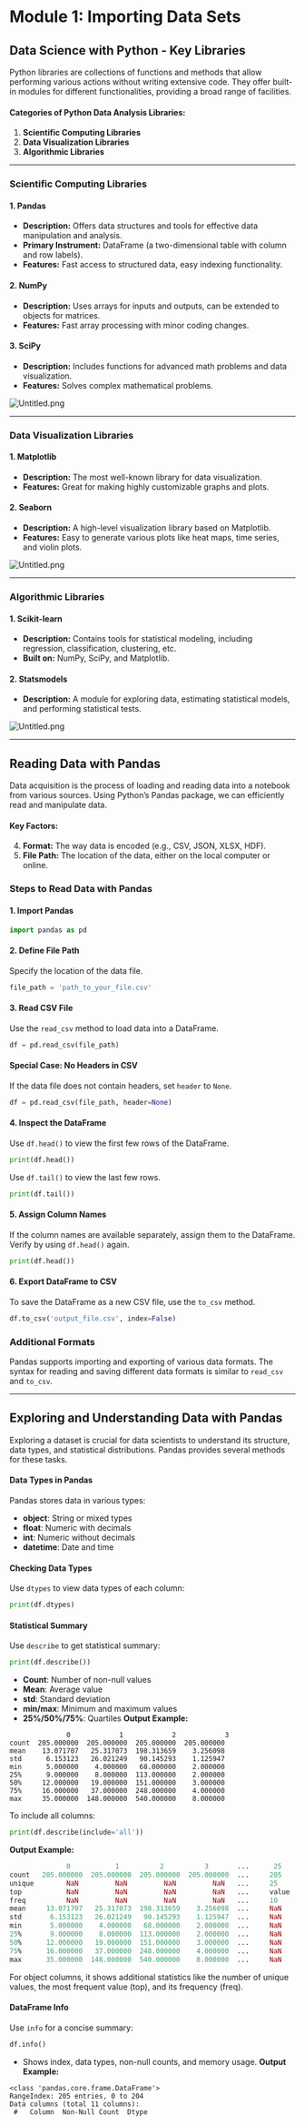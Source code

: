 

# Module 1: Importing Data Sets
## Data Science with Python - Key Libraries
Python libraries are collections of functions and methods that allow performing various actions without writing extensive code. They offer built-in modules for different functionalities, providing a broad range of facilities.
#### Categories of Python Data Analysis Libraries:
1. **Scientific Computing Libraries**
2. **Data Visualization Libraries**
3. **Algorithmic Libraries**

___
### Scientific Computing Libraries
#### 1. **Pandas**
- **Description:** Offers data structures and tools for effective data manipulation and analysis.
- **Primary Instrument:** DataFrame (a two-dimensional table with column and row labels).
- **Features:** Fast access to structured data, easy indexing functionality.
#### 2. **NumPy**
- **Description:** Uses arrays for inputs and outputs, can be extended to objects for matrices.
- **Features:** Fast array processing with minor coding changes.
#### 3. **SciPy**
- **Description:** Includes functions for advanced math problems and data visualization.
- **Features:** Solves complex mathematical problems.

![Untitled.png](https://prod-files-secure.s3.us-west-2.amazonaws.com/03e82b26-cccb-4906-bb56-adabcbdc0655/997ac361-58a8-4f04-bb0f-79fea4baa761/Untitled.png?X-Amz-Algorithm=AWS4-HMAC-SHA256&X-Amz-Content-Sha256=UNSIGNED-PAYLOAD&X-Amz-Credential=ASIAZI2LB4663NJJVYCK%2F20250203%2Fus-west-2%2Fs3%2Faws4_request&X-Amz-Date=20250203T191208Z&X-Amz-Expires=3600&X-Amz-Security-Token=IQoJb3JpZ2luX2VjEAMaCXVzLXdlc3QtMiJHMEUCIGKy7NwAW1qKNcz8bVFib%2FOVEc0VLyyarLsRbpLqxpyLAiEA34nNdB3A38%2B0JIXY0kxU84GwzZHmFnvDFvm6RbQzHLAq%2FwMIHBAAGgw2Mzc0MjMxODM4MDUiDBBwfdMaLtCkIayOgyrcAzZwQs2q8H6c9k0ho%2BGol%2BbM3ag5sKzv%2FNJD55kjPxqoA2dr7w4RtjLJNLgiH%2FEcAY2aQdzM1k995zRq6EMJXPGAaFTfMnqduNJu9v9i%2F9uaLDjPutKYVeQ66CD1vDy%2BWIruiV5uTJDeCZz%2FMBsP%2BLmUlS6KQSv%2BdZ7Zv7IVUF%2BvsmqrbsDUWgnPam0pVvgpDHZbBzWjA3LjMY2P63Q1LIx3FxVq0NUPh1DzTeevibhKI0QKlAU4C37liIQDkjzGnjX7jwGzBfc6hYiwMb0S4Ye3zS6pO6wI%2FXugH3pQExbT6R2AU0u8Bw%2FMtnNvwUbL2KeYz0s2XlwXe9QmiMUEJnTefG9Ccpe5Gviz7RfPSTz%2FgnC5wmcH3i5dH3s78p2a%2F8OZWMW39LkUrVF1QHVzttBYUnCt9TnGmAqJt0vQ7a%2ByRMxCDfLh5IGJvP%2BgvUP%2FVWxueE0i98WnTzdhpLvWNaaTa%2BfaXCySzHoBun%2Frq2WQ%2FtMLDcJBauJmFUOQNzoIszXZFRMiNCqt%2BLZ7RZItQ7pZYvklV1Kz%2FjChGQ4IT9aLczMFf%2BmCq46MBcRnT5tfwWcZn%2FU7ixAEcnwF7%2BzHi1CdLE%2Bif%2BEcPoDpIVvT5Trl2TehCBX0d30k1TaFMNGghL0GOqUBsObqJB4aRNfmaU7Fn1VR%2BKocKBIGolOwuMgdnhEA%2FMZ6pHDQFqh76a3Q6uaKcPxw%2FMEdYe8GN%2BgEUPLIKPCX2soAHl17%2Fs9i2XX5H%2F%2BmP9qXNP02GhQZMb1dFtW77GbSnTLTymMfajaMU2AJiKteE3xPX9J593YBBioFhXYiGmIOBVRoiUOy0Fo%2B9UpLc0DQgA43y43mEBBF%2B%2Bp%2FMg7l34h2Y993&X-Amz-Signature=5a7701e4f52da13ad2cd935de2c678ec910f49294e66437fd4f3dc3ff30cddbf&X-Amz-SignedHeaders=host&x-id=GetObject)
___
### Data Visualization Libraries
#### 1. **Matplotlib**
- **Description:** The most well-known library for data visualization.
- **Features:** Great for making highly customizable graphs and plots.
#### 2. **Seaborn**
- **Description:** A high-level visualization library based on Matplotlib.
- **Features:** Easy to generate various plots like heat maps, time series, and violin plots.

![Untitled.png](https://prod-files-secure.s3.us-west-2.amazonaws.com/03e82b26-cccb-4906-bb56-adabcbdc0655/733d1e42-5a53-4fd8-90c1-3d85254369a6/Untitled.png?X-Amz-Algorithm=AWS4-HMAC-SHA256&X-Amz-Content-Sha256=UNSIGNED-PAYLOAD&X-Amz-Credential=ASIAZI2LB466X4KM6ZSS%2F20250203%2Fus-west-2%2Fs3%2Faws4_request&X-Amz-Date=20250203T191207Z&X-Amz-Expires=3600&X-Amz-Security-Token=IQoJb3JpZ2luX2VjEAMaCXVzLXdlc3QtMiJHMEUCIQCRSCjvDhJ4zHp0o9dKz0%2FuCpOoGvxFoVF6cWyrmVJJjwIgGVg6W%2BTPa89jai9Uo%2FJPk8Dyzilj4mh0u3rYOKOcWv0q%2FwMIHBAAGgw2Mzc0MjMxODM4MDUiDLyyCVeylULyQGXp8CrcA7k4DiLjsfd8m47M1cP1qmw9rErk1L%2BmT0Dkx2AznnL%2FG6ViJtb1YLKfgoCZCdmnyH2fOwyiqguhRJ8iHNBesL2pUT9rDufTKCDYfCGUsN5NE1R2cbtmDpgNrThVImlrsDDl8br0mUVIt3CccCfI0YE84hugPphjZDOycZhlzxFCa1fxeF3HqVbat1rwp5h7GHdVuKiXqwmPP%2FPxLTE5CCDIHKO3q6X%2FlBTYFXsJXSHynlG8XB4B0xnSiY1MAiYZmuvYUpGd5VP%2Fu7aInJb51CtY48pD%2BmR42FfBYeuWhnIz0zDEsLBj8iD1LLDIrik9R8bfv%2BG%2FFSFWDTYVRffusvDIM%2FzwTwrEzy%2FU0aYiloS40YiXWtU52mySYnZ7e7rMcLEtCvphyITItwFp%2BmXeyREK3slz5LTEjj967KLkL%2FN2Gnu6U9e%2B1RsE9zT6tPn%2Btkm7p78x4sRPOrHeWHxf7VUEDEyljkvgBbntzwirIp632qA8%2BQL28bER7cmKh%2FQJTJiKJ5xkR9qRaCRdu%2B9%2BdIIdFMsW%2Byn07psEfjzjYuGNRqFE0yk1sMBv3RZOsNNjqnsUGM4b9i0bX%2Fzb5EWeIdnBs36BrDPhXw333lgNOVxT1OcGPbg6b%2BQO0EcRMNighL0GOqUB0uZw6S4CNdKN%2F5Z8am0gKl6aGp6uxykw%2BIxQR6rIR%2BFxpqRuTEkGkxYWa7bQ07tXpuHblg%2Bpw%2BACFLo0sTSvV%2FYnf7YwH7gffVzcdyjQ88ET8eLEIAIjLr5RveBeuQHn70ZAhKPsIPZX9p8bPbjh4ykrS2JaUvvY0ghorq99j3mYGryRFuY1cvLueTkA%2BuH2HsIbpdodPcjEQIbfV4MayRcV%2FAMK&X-Amz-Signature=826a45d3616a87a403822bea2bf856b20ebe8af919ef8d0805bb76e74de6c5b6&X-Amz-SignedHeaders=host&x-id=GetObject)
___
### Algorithmic Libraries
#### 1. **Scikit-learn**
- **Description:** Contains tools for statistical modeling, including regression, classification, clustering, etc.
- **Built on:** NumPy, SciPy, and Matplotlib.
#### 2. **Statsmodels**
- **Description:** A module for exploring data, estimating statistical models, and performing statistical tests.

![Untitled.png](https://prod-files-secure.s3.us-west-2.amazonaws.com/03e82b26-cccb-4906-bb56-adabcbdc0655/c62885f5-417d-4179-834f-d68f8f2bdf39/Untitled.png?X-Amz-Algorithm=AWS4-HMAC-SHA256&X-Amz-Content-Sha256=UNSIGNED-PAYLOAD&X-Amz-Credential=ASIAZI2LB466X4KM6ZSS%2F20250203%2Fus-west-2%2Fs3%2Faws4_request&X-Amz-Date=20250203T191207Z&X-Amz-Expires=3600&X-Amz-Security-Token=IQoJb3JpZ2luX2VjEAMaCXVzLXdlc3QtMiJHMEUCIQCRSCjvDhJ4zHp0o9dKz0%2FuCpOoGvxFoVF6cWyrmVJJjwIgGVg6W%2BTPa89jai9Uo%2FJPk8Dyzilj4mh0u3rYOKOcWv0q%2FwMIHBAAGgw2Mzc0MjMxODM4MDUiDLyyCVeylULyQGXp8CrcA7k4DiLjsfd8m47M1cP1qmw9rErk1L%2BmT0Dkx2AznnL%2FG6ViJtb1YLKfgoCZCdmnyH2fOwyiqguhRJ8iHNBesL2pUT9rDufTKCDYfCGUsN5NE1R2cbtmDpgNrThVImlrsDDl8br0mUVIt3CccCfI0YE84hugPphjZDOycZhlzxFCa1fxeF3HqVbat1rwp5h7GHdVuKiXqwmPP%2FPxLTE5CCDIHKO3q6X%2FlBTYFXsJXSHynlG8XB4B0xnSiY1MAiYZmuvYUpGd5VP%2Fu7aInJb51CtY48pD%2BmR42FfBYeuWhnIz0zDEsLBj8iD1LLDIrik9R8bfv%2BG%2FFSFWDTYVRffusvDIM%2FzwTwrEzy%2FU0aYiloS40YiXWtU52mySYnZ7e7rMcLEtCvphyITItwFp%2BmXeyREK3slz5LTEjj967KLkL%2FN2Gnu6U9e%2B1RsE9zT6tPn%2Btkm7p78x4sRPOrHeWHxf7VUEDEyljkvgBbntzwirIp632qA8%2BQL28bER7cmKh%2FQJTJiKJ5xkR9qRaCRdu%2B9%2BdIIdFMsW%2Byn07psEfjzjYuGNRqFE0yk1sMBv3RZOsNNjqnsUGM4b9i0bX%2Fzb5EWeIdnBs36BrDPhXw333lgNOVxT1OcGPbg6b%2BQO0EcRMNighL0GOqUB0uZw6S4CNdKN%2F5Z8am0gKl6aGp6uxykw%2BIxQR6rIR%2BFxpqRuTEkGkxYWa7bQ07tXpuHblg%2Bpw%2BACFLo0sTSvV%2FYnf7YwH7gffVzcdyjQ88ET8eLEIAIjLr5RveBeuQHn70ZAhKPsIPZX9p8bPbjh4ykrS2JaUvvY0ghorq99j3mYGryRFuY1cvLueTkA%2BuH2HsIbpdodPcjEQIbfV4MayRcV%2FAMK&X-Amz-Signature=55fad326b187429c31bdcb5896f39955f92ffc06014790ad753daa57b66b5060&X-Amz-SignedHeaders=host&x-id=GetObject)
___
## Reading Data with Pandas
Data acquisition is the process of loading and reading data into a notebook from various sources. Using Python’s Pandas package, we can efficiently read and manipulate data.
#### Key Factors:
4. **Format:** The way data is encoded (e.g., CSV, JSON, XLSX, HDF).
5. **File Path:** The location of the data, either on the local computer or online.
### Steps to Read Data with Pandas
#### 1. **Import Pandas**
```python
import pandas as pd
```
#### 2. **Define File Path**
Specify the location of the data file.
```python
file_path = 'path_to_your_file.csv'
```
#### 3. **Read CSV File**
Use the `read_csv` method to load data into a DataFrame.
```python
df = pd.read_csv(file_path)
```
#### Special Case: No Headers in CSV
If the data file does not contain headers, set `header` to `None`.
```python
df = pd.read_csv(file_path, header=None)
```
#### 4. **Inspect the DataFrame**
Use `df.head()` to view the first few rows of the DataFrame.
```python
print(df.head())
```
Use `df.tail()` to view the last few rows.
```python
print(df.tail())
```
#### 5. **Assign Column Names**
If the column names are available separately, assign them to the DataFrame.
Verify by using `df.head()` again.
```python
print(df.head())
```
#### 6. **Export DataFrame to CSV**
To save the DataFrame as a new CSV file, use the `to_csv` method.
```python
df.to_csv('output_file.csv', index=False)
```
### Additional Formats
Pandas supports importing and exporting of various data formats. The syntax for reading and saving different data formats is similar to `read_csv` and `to_csv`.
___
## Exploring and Understanding Data with Pandas
Exploring a dataset is crucial for data scientists to understand its structure, data types, and statistical distributions. Pandas provides several methods for these tasks.
#### Data Types in Pandas
Pandas stores data in various types:
- **object**: String or mixed types
- **float**: Numeric with decimals
- **int**: Numeric without decimals
- **datetime**: Date and time
#### Checking Data Types
Use `dtypes` to view data types of each column:
```python
print(df.dtypes)
```
#### Statistical Summary
Use `describe` to get statistical summary:
```python
print(df.describe())
```
- **Count**: Number of non-null values
- **Mean**: Average value
- **std**: Standard deviation
- **min/max**: Minimum and maximum values
- **25%/50%/75%**: Quartiles
**Output Example:**
```plain text
              0            1            2            3
count  205.000000  205.000000  205.000000  205.000000
mean    13.071707   25.317073  198.313659    3.256098
std      6.153123   26.021249   90.145293    1.125947
min      5.000000    4.000000   68.000000    2.000000
25%      9.000000    8.000000  113.000000    2.000000
50%     12.000000   19.000000  151.000000    3.000000
75%     16.000000   37.000000  248.000000    4.000000
max     35.000000  148.000000  540.000000    8.000000
```
To include all columns:
```python
print(df.describe(include='all'))
```
**Output Example:**
```r
              0           1          2          3       ...      25       26       27
count   205.000000  205.000000  205.000000  205.000000  ...     205      205      205
unique        NaN         NaN         NaN         NaN   ...     25       25       25
top           NaN         NaN         NaN         NaN   ...     value    value    value
freq          NaN         NaN         NaN         NaN   ...     10       10       10
mean     13.071707   25.317073  198.313659    3.256098  ...     NaN      NaN      NaN
std       6.153123   26.021249   90.145293    1.125947  ...     NaN      NaN      NaN
min       5.000000    4.000000   68.000000    2.000000  ...     NaN      NaN      NaN
25%       9.000000    8.000000  113.000000    2.000000  ...     NaN      NaN      NaN
50%      12.000000   19.000000  151.000000    3.000000  ...     NaN      NaN      NaN
75%      16.000000   37.000000  248.000000    4.000000  ...     NaN      NaN      NaN
max      35.000000  148.000000  540.000000    8.000000  ...     NaN      NaN      NaN
```
For object columns, it shows additional statistics like the number of unique values, the most frequent value (top), and its frequency (freq).
#### DataFrame Info
Use `info` for a concise summary:
```python
df.info()
```
- Shows index, data types, non-null counts, and memory usage.
**Output Example:**
```less
<class 'pandas.core.frame.DataFrame'>
RangeIndex: 205 entries, 0 to 204
Data columns (total 11 columns):
 #   Column  Non-Null Count  Dtype
